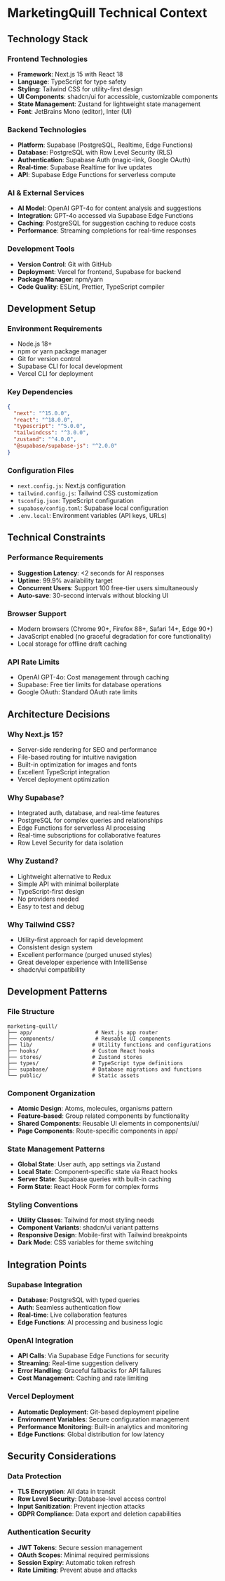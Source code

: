 # MarketingQuill Technical Context

## Technology Stack

### Frontend Technologies
- **Framework**: Next.js 15 with React 18
- **Language**: TypeScript for type safety
- **Styling**: Tailwind CSS for utility-first design
- **UI Components**: shadcn/ui for accessible, customizable components
- **State Management**: Zustand for lightweight state management
- **Font**: JetBrains Mono (editor), Inter (UI)

### Backend Technologies
- **Platform**: Supabase (PostgreSQL, Realtime, Edge Functions)
- **Database**: PostgreSQL with Row Level Security (RLS)
- **Authentication**: Supabase Auth (magic-link, Google OAuth)
- **Real-time**: Supabase Realtime for live updates
- **API**: Supabase Edge Functions for serverless compute

### AI & External Services
- **AI Model**: OpenAI GPT-4o for content analysis and suggestions
- **Integration**: GPT-4o accessed via Supabase Edge Functions
- **Caching**: PostgreSQL for suggestion caching to reduce costs
- **Performance**: Streaming completions for real-time responses

### Development Tools
- **Version Control**: Git with GitHub
- **Deployment**: Vercel for frontend, Supabase for backend
- **Package Manager**: npm/yarn
- **Code Quality**: ESLint, Prettier, TypeScript compiler

## Development Setup

### Environment Requirements
- Node.js 18+ 
- npm or yarn package manager
- Git for version control
- Supabase CLI for local development
- Vercel CLI for deployment

### Key Dependencies
```json
{
  "next": "^15.0.0",
  "react": "^18.0.0",
  "typescript": "^5.0.0",
  "tailwindcss": "^3.0.0",
  "zustand": "^4.0.0",
  "@supabase/supabase-js": "^2.0.0"
}
```

### Configuration Files
- `next.config.js`: Next.js configuration
- `tailwind.config.js`: Tailwind CSS customization
- `tsconfig.json`: TypeScript configuration
- `supabase/config.toml`: Supabase local configuration
- `.env.local`: Environment variables (API keys, URLs)

## Technical Constraints

### Performance Requirements
- **Suggestion Latency**: <2 seconds for AI responses
- **Uptime**: 99.9% availability target
- **Concurrent Users**: Support 100 free-tier users simultaneously
- **Auto-save**: 30-second intervals without blocking UI

### Browser Support
- Modern browsers (Chrome 90+, Firefox 88+, Safari 14+, Edge 90+)
- JavaScript enabled (no graceful degradation for core functionality)
- Local storage for offline draft caching

### API Rate Limits
- OpenAI GPT-4o: Cost management through caching
- Supabase: Free tier limits for database operations
- Google OAuth: Standard OAuth rate limits

## Architecture Decisions

### Why Next.js 15?
- Server-side rendering for SEO and performance
- File-based routing for intuitive navigation
- Built-in optimization for images and fonts
- Excellent TypeScript integration
- Vercel deployment optimization

### Why Supabase?
- Integrated auth, database, and real-time features
- PostgreSQL for complex queries and relationships
- Edge Functions for serverless AI processing
- Real-time subscriptions for collaborative features
- Row Level Security for data isolation

### Why Zustand?
- Lightweight alternative to Redux
- Simple API with minimal boilerplate
- TypeScript-first design
- No providers needed
- Easy to test and debug

### Why Tailwind CSS?
- Utility-first approach for rapid development
- Consistent design system
- Excellent performance (purged unused styles)
- Great developer experience with IntelliSense
- shadcn/ui compatibility

## Development Patterns

### File Structure
```
marketing-quill/
├── app/                    # Next.js app router
├── components/             # Reusable UI components
├── lib/                   # Utility functions and configurations
├── hooks/                 # Custom React hooks
├── stores/                # Zustand stores
├── types/                 # TypeScript type definitions
├── supabase/              # Database migrations and functions
└── public/                # Static assets
```

### Component Organization
- **Atomic Design**: Atoms, molecules, organisms pattern
- **Feature-based**: Group related components by functionality
- **Shared Components**: Reusable UI elements in components/ui/
- **Page Components**: Route-specific components in app/

### State Management Patterns
- **Global State**: User auth, app settings via Zustand
- **Local State**: Component-specific state via React hooks
- **Server State**: Supabase queries with built-in caching
- **Form State**: React Hook Form for complex forms

### Styling Conventions
- **Utility Classes**: Tailwind for most styling needs
- **Component Variants**: shadcn/ui variant patterns
- **Responsive Design**: Mobile-first with Tailwind breakpoints
- **Dark Mode**: CSS variables for theme switching

## Integration Points

### Supabase Integration
- **Database**: PostgreSQL with typed queries
- **Auth**: Seamless authentication flow
- **Real-time**: Live collaboration features
- **Edge Functions**: AI processing and business logic

### OpenAI Integration
- **API Calls**: Via Supabase Edge Functions for security
- **Streaming**: Real-time suggestion delivery
- **Error Handling**: Graceful fallbacks for API failures
- **Cost Management**: Caching and rate limiting

### Vercel Deployment
- **Automatic Deployment**: Git-based deployment pipeline
- **Environment Variables**: Secure configuration management
- **Performance Monitoring**: Built-in analytics and monitoring
- **Edge Functions**: Global distribution for low latency

## Security Considerations

### Data Protection
- **TLS Encryption**: All data in transit
- **Row Level Security**: Database-level access control
- **Input Sanitization**: Prevent injection attacks
- **GDPR Compliance**: Data export and deletion capabilities

### Authentication Security
- **JWT Tokens**: Secure session management
- **OAuth Scopes**: Minimal required permissions
- **Session Expiry**: Automatic token refresh
- **Rate Limiting**: Prevent abuse and attacks 